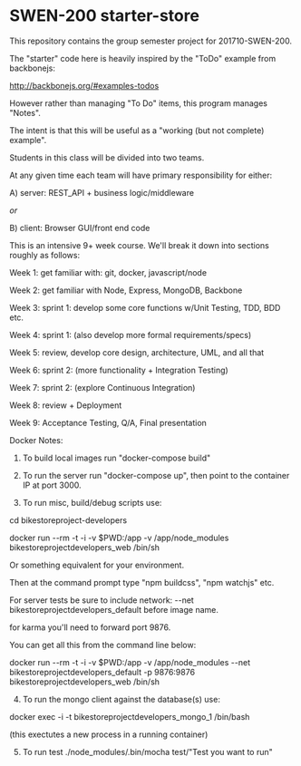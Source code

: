 SWEN-200 starter-store
======================

This repository contains the group semester project for 201710-SWEN-200.

The "starter" code here is heavily inspired by the "ToDo" example from backbonejs:

<http://backbonejs.org/#examples-todos>

However rather than managing "To Do" items, this program manages "Notes".

The intent is that this will be useful as a "working (but not complete) example".

Students in this class will be divided into two teams.

At any given time each team will have primary responsibility for either:

A) server: REST_API + business logic/middleware

*or*

B) client: Browser GUI/front end code

This is an intensive 9+ week course. We'll break it down
into sections roughly as follows:

Week 1: get familiar with: git, docker, javascript/node

Week 2: get familiar with Node, Express, MongoDB, Backbone

Week 3: sprint 1: develop some core functions w/Unit Testing, TDD, BDD etc.

Week 4: sprint 1: (also develop more formal requirements/specs)

Week 5: review, develop core design, architecture, UML, and all that

Week 6: sprint 2: (more functionality + Integration Testing)

Week 7: sprint 2: (explore Continuous Integration)

Week 8: review + Deployment

Week 9: Acceptance Testing, Q/A, Final presentation

Docker Notes:

1) To build local images run "docker-compose build"

2) To run the server run "docker-compose up", then point to the container IP at port 3000.

3) To run misc, build/debug scripts use:

cd bikestoreproject-developers

docker run --rm -t -i -v $PWD:/app -v /app/node_modules bikestoreprojectdevelopers_web /bin/sh

Or something equivalent for your environment.

Then at the command prompt type "npm buildcss", "npm watchjs" etc.

For server tests be sure to include network: --net bikestoreprojectdevelopers_default before image name.

for karma you'll need to forward port 9876.

You can get all this from the command line below:

docker run --rm -t -i -v $PWD:/app -v /app/node_modules --net bikestoreprojectdevelopers_default -p 9876:9876 bikestoreprojectdevelopers_web /bin/sh

4) To run the mongo client against the database(s) use:

docker exec -i -t bikestoreprojectdevelopers_mongo_1 /bin/bash

(this exectutes a new process in a running container)

5) To run test ./node_modules/.bin/mocha test/"Test you want to run"
